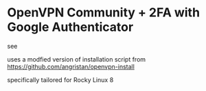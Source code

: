 # OpenVPN Community + 2FA with Google Authenticator

see

uses a modfied version of installation script from https://github.com/angristan/openvpn-install

specifically tailored for Rocky Linux 8
